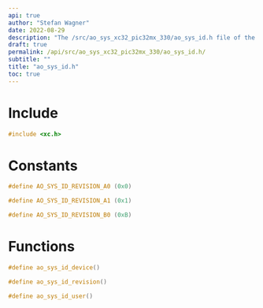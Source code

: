 ```yaml
---
api: true
author: "Stefan Wagner"
date: 2022-08-29
description: "The /src/ao_sys_xc32_pic32mx_330/ao_sys_id.h file of the ao real-time operating system."
draft: true
permalink: /api/src/ao_sys_xc32_pic32mx_330/ao_sys_id.h/
subtitle: ""
title: "ao_sys_id.h"
toc: true
---
```


# Include

```c
#include <xc.h>
```

# Constants

```c
#define AO_SYS_ID_REVISION_A0 (0x0)
```

```c
#define AO_SYS_ID_REVISION_A1 (0x1)
```

```c
#define AO_SYS_ID_REVISION_B0 (0xB)
```

# Functions

```c
#define ao_sys_id_device()
```

```c
#define ao_sys_id_revision()
```

```c
#define ao_sys_id_user()
```

